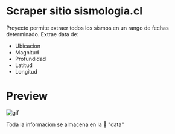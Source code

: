 # Scraper sitio sismologia.cl

Proyecto permite extraer todos los sismos en un rango de fechas determinado. Extrae data de:
- Ubicacion
- Magnitud
- Profundidad
- Latitud
- Longitud

# Preview

![gif](https://user-images.githubusercontent.com/76022147/187055312-c7d792e6-f449-480c-9bef-eb560fe1596a.gif)

Toda la informacion se almacena en la 📂 "data"


